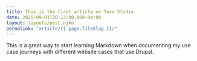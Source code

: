 ```yaml
---
title: This is the first article on Texo Studio
date: 2025-09-01T20:13:00.000-04:00
layout: layouts/post.njkn
permalink: "article/{{ page.fileSlug }}/"
---
```

This is a great way to start learning Markdown when documenting my use case journeys with different website cases that use Drupal.
